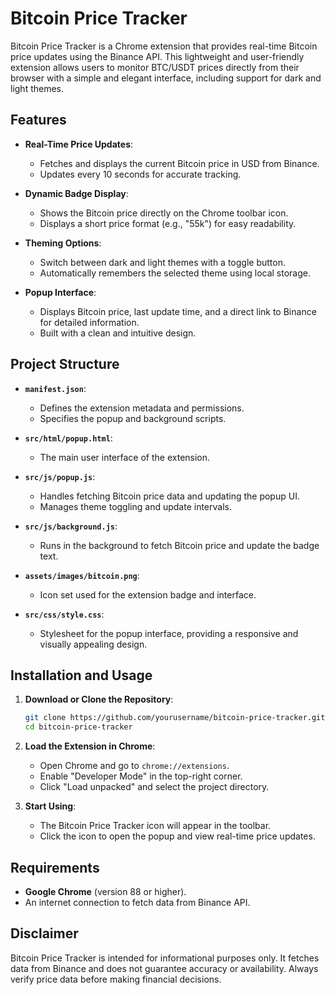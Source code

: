 # Bitcoin Price Tracker

Bitcoin Price Tracker is a Chrome extension that provides real-time Bitcoin price updates using the Binance API. This lightweight and user-friendly extension allows users to monitor BTC/USDT prices directly from their browser with a simple and elegant interface, including support for dark and light themes.

## Features

- **Real-Time Price Updates**:
  - Fetches and displays the current Bitcoin price in USD from Binance.
  - Updates every 10 seconds for accurate tracking.

- **Dynamic Badge Display**:
  - Shows the Bitcoin price directly on the Chrome toolbar icon.
  - Displays a short price format (e.g., "55k") for easy readability.

- **Theming Options**:
  - Switch between dark and light themes with a toggle button.
  - Automatically remembers the selected theme using local storage.

- **Popup Interface**:
  - Displays Bitcoin price, last update time, and a direct link to Binance for detailed information.
  - Built with a clean and intuitive design.

## Project Structure

- **`manifest.json`**:
  - Defines the extension metadata and permissions.
  - Specifies the popup and background scripts.

- **`src/html/popup.html`**:
  - The main user interface of the extension.

- **`src/js/popup.js`**:
  - Handles fetching Bitcoin price data and updating the popup UI.
  - Manages theme toggling and update intervals.

- **`src/js/background.js`**:
  - Runs in the background to fetch Bitcoin price and update the badge text.

- **`assets/images/bitcoin.png`**:
  - Icon set used for the extension badge and interface.

- **`src/css/style.css`**:
  - Stylesheet for the popup interface, providing a responsive and visually appealing design.

## Installation and Usage

1. **Download or Clone the Repository**:
   ```bash
   git clone https://github.com/yourusername/bitcoin-price-tracker.git
   cd bitcoin-price-tracker
   ```

2. **Load the Extension in Chrome**:
   - Open Chrome and go to `chrome://extensions`.
   - Enable "Developer Mode" in the top-right corner.
   - Click "Load unpacked" and select the project directory.

3. **Start Using**:
   - The Bitcoin Price Tracker icon will appear in the toolbar.
   - Click the icon to open the popup and view real-time price updates.

## Requirements

- **Google Chrome** (version 88 or higher).
- An internet connection to fetch data from Binance API.

## Disclaimer

Bitcoin Price Tracker is intended for informational purposes only. It fetches data from Binance and does not guarantee accuracy or availability. Always verify price data before making financial decisions.
